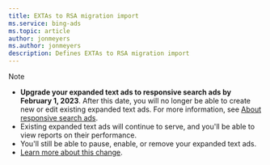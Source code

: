 ```yaml
---
title: EXTAs to RSA migration import
ms.service: bing-ads
ms.topic: article
author: jonmeyers
ms.author: jonmeyers
description: Defines EXTAs to RSA migration import
---
```


> [!NOTE]
>
> * **Upgrade your expanded text ads to responsive search ads by February 1, 2023**. After this date, you will no longer be able to create new or edit existing expanded text ads. For more information, see [About responsive search ads](https://help.ads.microsoft.com/#apex/ads/en/60037/0).
> * Existing expanded text ads will continue to serve, and you'll be able to view reports on their performance.
> * You'll still be able to pause, enable, or remove your expanded text ads.
> * [Learn more about this change](https://about.ads.microsoft.com/en-us/blog/post/august-2022/you-have-5-additional-months-to-migrate-to-responsive-search-ads-deadline-extended-to-february-1-2023).
